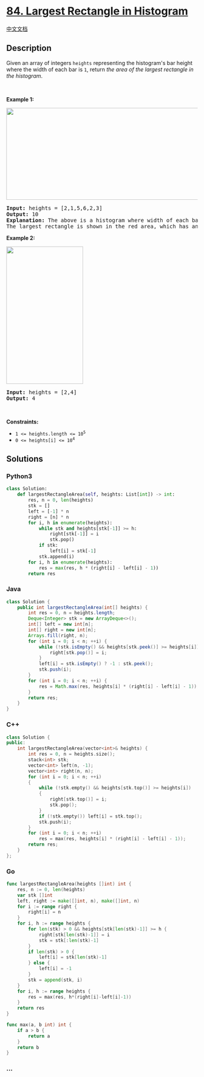 # [84. Largest Rectangle in Histogram](https://leetcode.com/problems/largest-rectangle-in-histogram)

[中文文档](/solution/0000-0099/0084.Largest%20Rectangle%20in%20Histogram/README.md)

## Description

<p>Given an array of integers <code>heights</code> representing the histogram&#39;s bar height where the width of each bar is <code>1</code>, return <em>the area of the largest rectangle in the histogram</em>.</p>

<p>&nbsp;</p>
<p><strong>Example 1:</strong></p>
<img alt="" src="https://cdn.jsdelivr.net/gh/doocs/leetcode@main/solution/0000-0099/0084.Largest%20Rectangle%20in%20Histogram/images/histogram.jpg" style="width: 522px; height: 242px;" />
<pre>
<strong>Input:</strong> heights = [2,1,5,6,2,3]
<strong>Output:</strong> 10
<strong>Explanation:</strong> The above is a histogram where width of each bar is 1.
The largest rectangle is shown in the red area, which has an area = 10 units.
</pre>

<p><strong>Example 2:</strong></p>
<img alt="" src="https://cdn.jsdelivr.net/gh/doocs/leetcode@main/solution/0000-0099/0084.Largest%20Rectangle%20in%20Histogram/images/histogram-1.jpg" style="width: 202px; height: 362px;" />
<pre>
<strong>Input:</strong> heights = [2,4]
<strong>Output:</strong> 4
</pre>

<p>&nbsp;</p>
<p><strong>Constraints:</strong></p>

<ul>
	<li><code>1 &lt;= heights.length &lt;= 10<sup>5</sup></code></li>
	<li><code>0 &lt;= heights[i] &lt;= 10<sup>4</sup></code></li>
</ul>

## Solutions

<!-- tabs:start -->

### **Python3**

```python
class Solution:
    def largestRectangleArea(self, heights: List[int]) -> int:
        res, n = 0, len(heights)
        stk = []
        left = [-1] * n
        right = [n] * n
        for i, h in enumerate(heights):
            while stk and heights[stk[-1]] >= h:
                right[stk[-1]] = i
                stk.pop()
            if stk:
                left[i] = stk[-1]
            stk.append(i)
        for i, h in enumerate(heights):
            res = max(res, h * (right[i] - left[i] - 1))
        return res
```

### **Java**

```java
class Solution {
    public int largestRectangleArea(int[] heights) {
        int res = 0, n = heights.length;
        Deque<Integer> stk = new ArrayDeque<>();
        int[] left = new int[n];
        int[] right = new int[n];
        Arrays.fill(right, n);
        for (int i = 0; i < n; ++i) {
            while (!stk.isEmpty() && heights[stk.peek()] >= heights[i]) {
                right[stk.pop()] = i;
            }
            left[i] = stk.isEmpty() ? -1 : stk.peek();
            stk.push(i);
        }
        for (int i = 0; i < n; ++i) {
            res = Math.max(res, heights[i] * (right[i] - left[i] - 1));
        }
        return res;
    }
}
```

### **C++**

```cpp
class Solution {
public:
    int largestRectangleArea(vector<int>& heights) {
        int res = 0, n = heights.size();
        stack<int> stk;
        vector<int> left(n, -1);
        vector<int> right(n, n);
        for (int i = 0; i < n; ++i)
        {
            while (!stk.empty() && heights[stk.top()] >= heights[i])
            {
                right[stk.top()] = i;
                stk.pop();
            }
            if (!stk.empty()) left[i] = stk.top();
            stk.push(i);
        }
        for (int i = 0; i < n; ++i)
            res = max(res, heights[i] * (right[i] - left[i] - 1));
        return res;
    }
};
```

### **Go**

```go
func largestRectangleArea(heights []int) int {
	res, n := 0, len(heights)
	var stk []int
	left, right := make([]int, n), make([]int, n)
	for i := range right {
		right[i] = n
	}
	for i, h := range heights {
		for len(stk) > 0 && heights[stk[len(stk)-1]] >= h {
			right[stk[len(stk)-1]] = i
			stk = stk[:len(stk)-1]
		}
		if len(stk) > 0 {
			left[i] = stk[len(stk)-1]
		} else {
			left[i] = -1
		}
		stk = append(stk, i)
	}
	for i, h := range heights {
		res = max(res, h*(right[i]-left[i]-1))
	}
	return res
}

func max(a, b int) int {
	if a > b {
		return a
	}
	return b
}
```

### **...**

```

```

<!-- tabs:end -->
